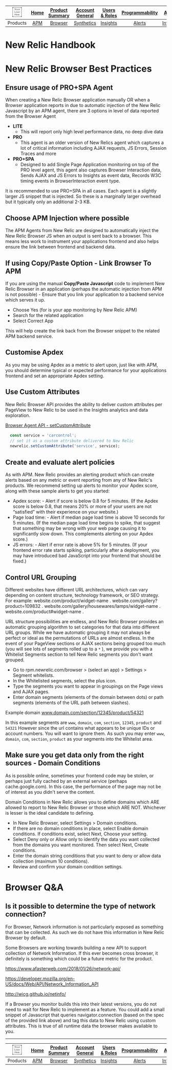 |<img src="/MD/IMG/logo.png" alt="{MyCompany}" width="50%"> |[Home](/MD/readme.md)	| [Product Summary](/MD/product-summary.md) |[Account General](/MD/Account/Account.md)	| [Users & Roles](/MD/Account/UsersAndRoles.md) | [Programmability](/MD/Account/Programmability.md)	|  [Automation](/MD/Account/Automation.md) | [APM Lambda](/MD/Products/APMLambda.md) |
|:---:	|:---:	|:---:	|:---:	|:---:	|:---:	|:---:	|:---:	|
|Products	|[APM](/MD/Products/APM.md) |[Browser](/MD/Products/Browser.md)| [Synthetics](/MD/Products/Synthetics.md) |[Insights](/MD/Products/Insights.md) |[Alerts](/MD/Products/Alerts.md) | [Infrastructure](/MD/Products/Infrastructure.md) | [Logs](/MD/Products/Logs.md) |

# New Relic Handbook

# New Relic Browser Best Practices

## Ensure usage of PRO+SPA Agent

When creating a New Relic Browser application manually OR when a Browser application reports in due to automatic injection of the New Relic Javascript by an APM agent, there are 3 options in level of data reported from the Browser Agent

* **LITE**
  - This will report only high level performance data, no deep dive data
* **PRO**
  - This agent is an older version of New Relics agent which captures a lot of critical information including AJAX requests, JS Errors, Session Traces and more
* **PRO+SPA**
  - Designed to add Single Page Application monitoring on top of the PRO level agent, this agent also captures Browser Interaction data, Sends AJAX and JS Errors to Insights as event data, Records W3C timing events in BrowserInteraction event type. 
  
It is recommended to use PRO+SPA in all cases. Each agent is a slightly larger JS snippet that is injected. So these is a marginally larger overhead but it typically only an additional 2-3 KB.

## Choose APM Injection where possible

The APM Agents from New Relic are designed to automatically inject the New Relic Browser JS when an output is sent back to a browser. This means less work to instrument your applications frontend and also helps ensure the link between frontend and backend data.

## If using Copy/Paste Option - Link Browser To APM

If you are using the manual **Copy/Paste Javascript** code to implement New Relic Browser in an application (perhaps the automatic injection from APM is not possible) - Ensure that you link your application to a backend service which serves it up. 

* Choose Yes (for is your app monitoring by New Relic APM)
* Search for the related application
* Select Correct App

This will help create the link back from the Browser snippet to the related APM backend service.

## Customise Apdex

As you may be using Apdex as a metric to alert upon, just like with APM, you should determine typical or expected performance for your applications frontend and set an appropriate Apdex setting.

## Use Custom Attributes

New Relic Browser API provides the ability to deliver custom attributes per PageView to New Relic to be used in the Insights analytics and data exploration.

[Browser Agent API - setCustomAttribute](https://docs.newrelic.com/docs/browser/new-relic-browser/browser-agent-spa-api/set-custom-attribute)

```javascript
  const service = 'carcontrol';
  // set it as a custom attribute delivered to New Relic
  newrelic.setCustomAttribute('service', service);
```

## Create and evaluate alert policies

As with APM. New Relic provides an alerting product which can create alerts based on any metric or event reporting from any of New Relic's products. We recommend setting up alerts to monitor your Apdex score, along with these sample alerts to get you started:

* Apdex score: - Alert if score is below 0.8 for 5 minutes. (If the Apdex score is below 0.8, that means 20% or more of your users are not “satisfied” with their experience on your website.)
* Page load time: - Alert if median page load time is above 10 seconds for 5 minutes. (If the median page load time begins to spike, that suggest that something may be wrong with your web page causing it to significantly slow down. This complements alerting on your Apdex score.)
* JS errors: - Alert if error rate is above 5% for 5 minutes. (If your frontend error rate starts spiking, particularly after a deployment, you may have introduced bad JavaScript into your frontend that should be fixed.)

## Control URL Grouping

Different websites have different URL architectures, which can vary depending on content structure, technology framework, or SEO strategy. For example:
website.com/product/widget-name . 
website.com/gallery?product=109832 . 
website.com/gallery/housewares/lamps/widget-name . 
website.com/product#widget-name . 

URL structure possibilities are endless, and New Relic Browser provides an automatic grouping algorithm to set categories for that data into different URL groups. While we have automatic grouping it may not always be perfect or ideal as the permutations of URLs are almost endless. In the event of your PageView sections or AJAX sections being grouped too much (you will see lots of segments rolled up to a `*` ), we provide you with a Whitelist Segments section to tell New Relic segments you don't want grouped.

* Go to rpm.newrelic.com/browser  > (select an app) > Settings > Segment whitelists.
* In the Whitelisted segments, select the plus  icon.
* Type the segments you want to appear in groupings on the Page views and AJAX pages.
* Enter domain segments (elements of the domain between dots) or path segments (elements of the URL path between slashes).

Example domain 
www.domain.com/section/12345/product/54321

In this example segments are `www`, `domain`, `com`, `section`, `12345`, `product` and `54321`
However since the url contains what appears to be unique IDs or account numbers. You will want to ignore them. As such you may enter `www`, `domain`, `com`, `section`, `product` as your segments into the Whitelist area.

## Make sure you get data only from the right sources - Domain Conditions

As is possible online, sometimes your frontend code may be stolen, or perhaps just fully cached by an external service (perhaps cache.google.com). In this case, the performance of the page may not be of interest as you didn't serve the content. 

Domain Conditions in New Relic allows you to define domains which ARE allowed to report to New Relic Browser or those which ARE NOT. Whichever is lesser is the ideal candidate to defining. 

* In New Relic Browser, select Settings > Domain conditions.
* If there are no domain conditions in place, select Enable domain conditions. If conditions exist, select Next, Choose your setting.
* Select Deny only or Allow only to identify the data you want collected from the domains you want monitored. Then select Next, Create conditions.
* Enter the domain string conditions that you want to deny or allow data collection (maximum 10 conditions).
* Review and confirm your domain condition settings.

# Browser Q&A

## Is it possible to determine the type of network connection?

For Browser, Network information is not particularly exposed as something that can be collected. As such we do not have this information in New Relic Browser by default. 

Some Browsers are working towards building a new API to support collection of Network Information. If this ever becomes cross browser, it definitely is something which could be a future metric for the product. 

https://www.afasterweb.com/2018/01/26/network-api/

https://developer.mozilla.org/en-US/docs/Web/API/Network_Information_API

http://wicg.github.io/netinfo/

If a Browser you monitor builds this into their latest versions, you do not need to wait for New Relic to implement as a feature. You could add a small snippet of Javascript that queries navigator.connection (based on the spec of the provided link above) and tag this data to New Relic using custom attributes. This is true of all runtime data the browser makes available to you.

---

|<img src="/MD/IMG/logo.png" alt="{MyCompany}" width="50%"> |[Home](/MD/readme.md)	| [Product Summary](/MD/product-summary.md) |[Account General](/MD/Account/Account.md)	| [Users & Roles](/MD/Account/UsersAndRoles.md) | [Programmability](/MD/Account/Programmability.md)	|  [Automation](/MD/Account/Automation.md) | [APM Lambda](/MD/Products/APMLambda.md) |
|:---:	|:---:	|:---:	|:---:	|:---:	|:---:	|:---:	|:---:	|
|Products	|[APM](/MD/Products/APM.md) |[Browser](/MD/Products/Browser.md)| [Synthetics](/MD/Products/Synthetics.md) |[Insights](/MD/Products/Insights.md) |[Alerts](/MD/Products/Alerts.md) | [Infrastructure](/MD/Products/Infrastructure.md) | [Logs](/MD/Products/Logs.md) |